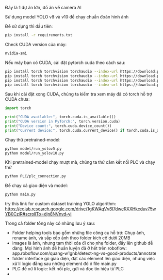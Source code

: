 Đây là 1 dự án lớn, đồ án về camera AI

Sử dụng model YOLO v8 và v10 để chạy chuẩn đoán hình ảnh

Để sử dụng thì đầu tiên:

```sh
pip install -r requirements.txt 
```

Check CUDA version của máy:

```sh
nvidia-smi
```

Nếu máy bạn có CUDA, cài đặt pytorch cuda theo cách sau:

```bash
pip install torch torchvision torchaudio --index-url https://download.pytorch.org/whl/cu121
pip install torch torchvision torchaudio --index-url https://download.pytorch.org/whl/cu118
pip install torch torchvision torchaudio --index-url https://download.pytorch.org/whl/cu124
pip install torch torchvision torchaudio --index-url https://download.pytorch.org/whl/cu128
```

Sau khi cài đặt xong CUDA, chúng ta kiểm tra xem máy đã có torch hỗ trợ CUDA chưa:

```python
import torch

print("CUDA available:", torch.cuda.is_available())
print("CUDA version in PyTorch:", torch.version.cuda)
print("Device count:", torch.cuda.device_count())
print("Current device:", torch.cuda.current_device() if torch.cuda.is_available() else "None")
```

Chạy thử pretrained-model:

```sh
python model/run_yolov5.py
python model/run_yolov10.py
```

Khi pretrained-model chạy mượt mà, chúng ta thử cắm kết nối PLC và chạy thử

```sh 
python PLC/plc_connection.py
```

Để chạy cả giao diện và model:

```sh
python main.py
```

try this link for custom dataset training YOLO algorithm: 
https://colab.research.google.com/drive/1gKWAqVv6I7dweRXXHkcduv75wYB0CziR#scrollTo=djn8NVnvd-yi

Trong cả folder tổng này có những lưu ý sau:
- Folder helping tools bao gồm những file công cụ hỗ trợ: Chụp ảnh, rename ảnh, và sắp xếp ảnh theo folder kích cỡ dưới 20MB
- images là ảnh, nhưng tạm thời xóa đi cho nhẹ folder, đẩy lên github dễ dàng. Mọi hình ảnh để huấn luyện đã ở hết trên roboflow: 
app.roboflow.com/quang-w1gnb/detect-ng-vs-good-products/annotate
- folder interface gõ giao diện, đặt các element lên giao diện, nhưng việc xử lí logic đằng sau những element đó ở file main.py
- PLC để xử lí logic: kết nối plc, gửi và đọc tín hiệu từ PLC
- 
